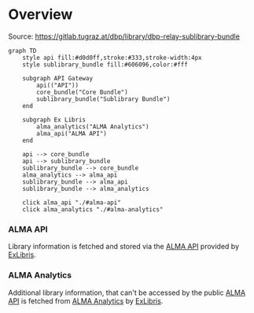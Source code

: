 # Overview

Source: https://gitlab.tugraz.at/dbp/library/dbp-relay-sublibrary-bundle

```mermaid
graph TD
    style api fill:#d0d0ff,stroke:#333,stroke-width:4px
    style sublibrary_bundle fill:#606096,color:#fff

    subgraph API Gateway
        api(("API"))
        core_bundle("Core Bundle")
        sublibrary_bundle("Sublibrary Bundle")
    end

    subgraph Ex Libris
        alma_analytics("ALMA Analytics")
        alma_api("ALMA API")
    end

    api --> core_bundle
    api --> sublibrary_bundle
    sublibrary_bundle --> core_bundle
    alma_analytics --> alma_api
    sublibrary_bundle --> alma_api
    sublibrary_bundle --> alma_analytics

    click alma_api "./#alma-api"
    click alma_analytics "./#alma-analytics"
```

### ALMA API

Library information is fetched and stored via the [ALMA API](https://developers.exlibrisgroup.com/alma/apis/bibs)
provided by [ExLibris](https://www.exlibrisgroup.com/).

### ALMA Analytics

Additional library information, that can't be accessed by the public [ALMA API](#alma-api) is
fetched from [ALMA Analytics](https://developers.exlibrisgroup.com/alma/apis/analytics)
by [ExLibris](https://www.exlibrisgroup.com/).